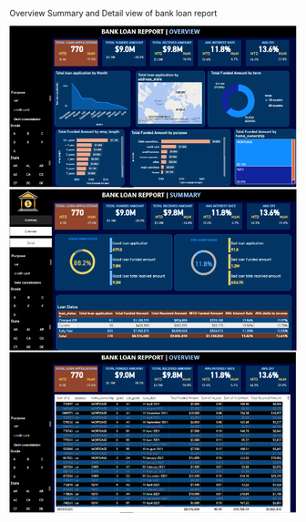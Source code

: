 Overview Summary and Detail view of bank loan report

![Overview](https://github.com/Offori/pbi-bank-loan-project/blob/master/dasboard_2.PNG?raw=true)
![Summary](https://github.com/Offori/pbi-bank-loan-project/blob/master/dasboard_1.PNG?raw=true)
![Detail](https://github.com/Offori/pbi-bank-loan-project/blob/master/dasboard_3.PNG?raw=true)
